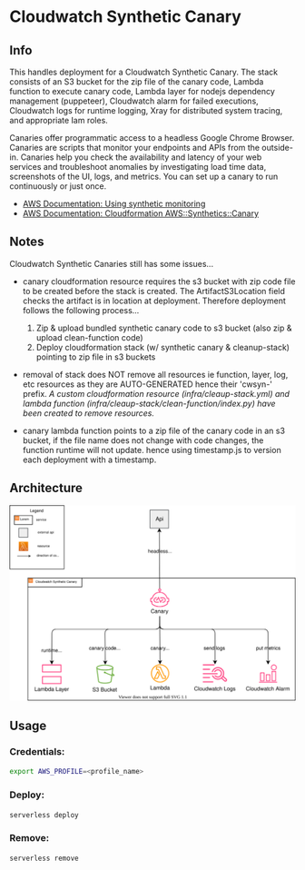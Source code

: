# Cloudwatch Synthetic Canary

## Info 

This handles deployment for a Cloudwatch Synthetic Canary. The stack consists of an S3 bucket for the zip file of the canary code, Lambda function to execute canary code, Lambda layer for nodejs dependency management (puppeteer), Cloudwatch alarm for failed executions, Cloudwatch logs for runtime logging, Xray for distributed system tracing, and appropriate Iam roles.

Canaries offer programmatic access to a headless Google Chrome Browser. Canaries are scripts that monitor your endpoints and APIs from the outside-in. Canaries help you check the availability and latency of your web services and troubleshoot anomalies by investigating load time data, screenshots of the UI, logs, and metrics. You can set up a canary to run continuously or just once.

- [AWS Documentation: Using synthetic monitoring](https://docs.aws.amazon.com/AmazonCloudWatch/latest/monitoring/CloudWatch_Synthetics_Canaries.html)
- [AWS Documentation: Cloudformation AWS::Synthetics::Canary](https://docs.aws.amazon.com/AWSCloudFormation/latest/UserGuide/aws-resource-synthetics-canary.html)


## Notes
Cloudwatch Synthetic Canaries still has some issues...

- canary cloudformation resource requires the s3 bucket with zip code file to be created before the stack is created. The ArtifactS3Location field checks the artifact is in location at deployment. Therefore deployment follows the following process...

    1. Zip & upload bundled synthetic canary code to s3 bucket (also zip & upload clean-function code)
    2. Deploy cloudformation stack (w/ synthetic canary & cleanup-stack) pointing to zip file in s3 buckets

- removal of stack does NOT remove all resources ie function, layer, log, etc resources as they are AUTO-GENERATED hence their 'cwsyn-' prefix. *A custom cloudformation resource (infra/cleaup-stack.yml) and lambda function (infra/cleaup-stack/clean-function/index.py) have been created to remove resources.*

- canary lambda function points to a zip file of the canary code in an s3 bucket, if the file name does not change with code changes, the function runtime will not update. hence using timestamp.js to version each deployment with a timestamp.


## Architecture

<p align="center">
  <img src="/architecture-diagram.drawio.svg" />
</p>


## Usage 

### Credentials:

```bash
export AWS_PROFILE=<profile_name>
```

### Deploy:

```bash
serverless deploy
```

### Remove:

```bash
serverless remove
```

